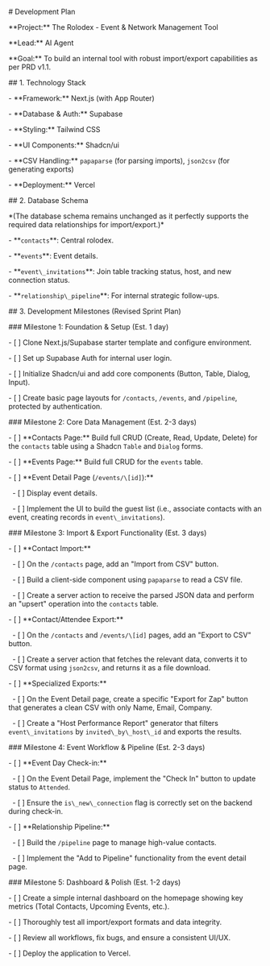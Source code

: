 \# Development Plan



\*\*Project:\*\* The Rolodex - Event \& Network Management Tool

\*\*Lead:\*\* AI Agent

\*\*Goal:\*\* To build an internal tool with robust import/export capabilities as per PRD v1.1.



\## 1. Technology Stack



\-   \*\*Framework:\*\* Next.js (with App Router)

\-   \*\*Database \& Auth:\*\* Supabase

\-   \*\*Styling:\*\* Tailwind CSS

\-   \*\*UI Components:\*\* Shadcn/ui

\-   \*\*CSV Handling:\*\* `papaparse` (for parsing imports), `json2csv` (for generating exports)

\-   \*\*Deployment:\*\* Vercel



\## 2. Database Schema



\*(The database schema remains unchanged as it perfectly supports the required data relationships for import/export.)\*



\-   \*\*`contacts`\*\*: Central rolodex.

\-   \*\*`events`\*\*: Event details.

\-   \*\*`event\_invitations`\*\*: Join table tracking status, host, and new connection status.

\-   \*\*`relationship\_pipeline`\*\*: For internal strategic follow-ups.



\## 3. Development Milestones (Revised Sprint Plan)



\### Milestone 1: Foundation \& Setup (Est. 1 day)

\-   \[ ] Clone Next.js/Supabase starter template and configure environment.

\-   \[ ] Set up Supabase Auth for internal user login.

\-   \[ ] Initialize Shadcn/ui and add core components (Button, Table, Dialog, Input).

\-   \[ ] Create basic page layouts for `/contacts`, `/events`, and `/pipeline`, protected by authentication.



\### Milestone 2: Core Data Management (Est. 2-3 days)

\-   \[ ] \*\*Contacts Page:\*\* Build full CRUD (Create, Read, Update, Delete) for the `contacts` table using a Shadcn `Table` and `Dialog` forms.

\-   \[ ] \*\*Events Page:\*\* Build full CRUD for the `events` table.

\-   \[ ] \*\*Event Detail Page (`/events/\[id]`):\*\*

&nbsp;   -   \[ ] Display event details.

&nbsp;   -   \[ ] Implement the UI to build the guest list (i.e., associate contacts with an event, creating records in `event\_invitations`).



\### Milestone 3: Import \& Export Functionality (Est. 3 days)

\-   \[ ] \*\*Contact Import:\*\*

&nbsp;   -   \[ ] On the `/contacts` page, add an "Import from CSV" button.

&nbsp;   -   \[ ] Build a client-side component using `papaparse` to read a CSV file.

&nbsp;   -   \[ ] Create a server action to receive the parsed JSON data and perform an "upsert" operation into the `contacts` table.

\-   \[ ] \*\*Contact/Attendee Export:\*\*

&nbsp;   -   \[ ] On the `/contacts` and `/events/\[id]` pages, add an "Export to CSV" button.

&nbsp;   -   \[ ] Create a server action that fetches the relevant data, converts it to CSV format using `json2csv`, and returns it as a file download.

\-   \[ ] \*\*Specialized Exports:\*\*

&nbsp;   -   \[ ] On the Event Detail page, create a specific "Export for Zap" button that generates a clean CSV with only Name, Email, Company.

&nbsp;   -   \[ ] Create a "Host Performance Report" generator that filters `event\_invitations` by `invited\_by\_host\_id` and exports the results.



\### Milestone 4: Event Workflow \& Pipeline (Est. 2-3 days)

\-   \[ ] \*\*Event Day Check-in:\*\*

&nbsp;   -   \[ ] On the Event Detail Page, implement the "Check In" button to update status to `Attended`.

&nbsp;   -   \[ ] Ensure the `is\_new\_connection` flag is correctly set on the backend during check-in.

\-   \[ ] \*\*Relationship Pipeline:\*\*

&nbsp;   -   \[ ] Build the `/pipeline` page to manage high-value contacts.

&nbsp;   -   \[ ] Implement the "Add to Pipeline" functionality from the event detail page.



\### Milestone 5: Dashboard \& Polish (Est. 1-2 days)

\-   \[ ] Create a simple internal dashboard on the homepage showing key metrics (Total Contacts, Upcoming Events, etc.).

\-   \[ ] Thoroughly test all import/export formats and data integrity.

\-   \[ ] Review all workflows, fix bugs, and ensure a consistent UI/UX.

\-   \[ ] Deploy the application to Vercel.

